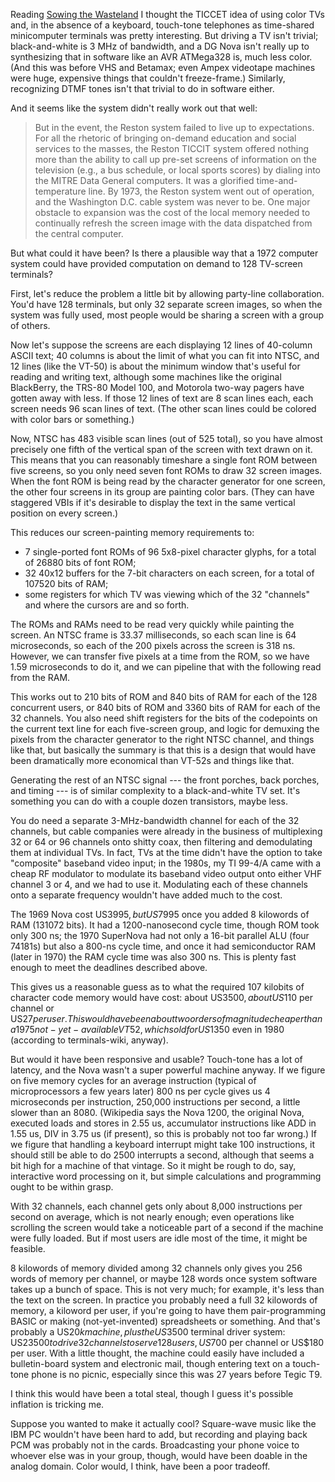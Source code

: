 Reading [Sowing the
Wasteland](https://technicshistory.com/2020/04/19/the-era-of-fragmentation-part-2-sowing-the-wasteland/)
I thought the TICCET idea of using color TVs and, in the absence of a
keyboard, touch-tone telephones as time-shared minicomputer terminals
was pretty interesting.  But driving a TV isn't trivial;
black-and-white is 3 MHz of bandwidth, and a DG Nova isn't really up
to synthesizing that in software like an AVR ATMega328 is, much less
color.  (And this was before VHS and Betamax; even Ampex videotape
machines were huge, expensive things that couldn't freeze-frame.)
Similarly, recognizing DTMF tones isn't that trivial to do in software
either.

And it seems like the system didn't really work out that well:

> But in the event, the Reston system failed to live up to
  expectations. For all the rhetoric of bringing on-demand education
  and social services to the masses, the Reston TICCIT system offered
  nothing more than the ability to call up pre-set screens of
  information on the television (e.g., a bus schedule, or local sports
  scores) by dialing into the MITRE Data General computers. It was a
  glorified time-and-temperature line. By 1973, the Reston system went
  out of operation, and the Washington D.C. cable system was never to
  be.  One major obstacle to expansion was the cost of the local
  memory needed to continually refresh the screen image with the data
  dispatched from the central computer.

But what could it have been?  Is there a plausible way that a 1972
computer system could have provided computation on demand to 128
TV-screen terminals?

First, let's reduce the problem a little bit by allowing party-line
collaboration.  You'd have 128 terminals, but only 32 separate screen
images, so when the system was fully used, most people would be
sharing a screen with a group of others.

Now let's suppose the screens are each displaying 12 lines of
40-column ASCII text; 40 columns is about the limit of what you can
fit into NTSC, and 12 lines (like the VT-50) is about the minimum
window that's useful for reading and writing text, although some
machines like the original BlackBerry, the TRS-80 Model 100, and
Motorola two-way pagers have gotten away with less.  If those 12 lines
of text are 8 scan lines each, each screen needs 96 scan lines of
text.  (The other scan lines could be colored with color bars or
something.)

Now, NTSC has 483 visible scan lines (out of 525 total), so you have
almost precisely one fifth of the vertical span of the screen with
text drawn on it.  This means that you can reasonably timeshare a
single font ROM between five screens, so you only need seven font ROMs
to draw 32 screen images.  When the font ROM is being read by the
character generator for one screen, the other four screens in its
group are painting color bars.  (They can have staggered VBIs if it's
desirable to display the text in the same vertical position on every
screen.)

This reduces our screen-painting memory requirements to:

- 7 single-ported font ROMs of 96 5x8-pixel character glyphs, for a
  total of 26880 bits of font ROM;
- 32 40x12 buffers for the 7-bit characters on each screen, for a
  total of 107520 bits of RAM;
- some registers for which TV was viewing which of the 32 "channels"
  and where the cursors are and so forth.

The ROMs and RAMs need to be read very quickly while painting the
screen.  An NTSC frame is 33.37 milliseconds, so each scan line is 64
microseconds, so each of the 200 pixels across the screen is 318 ns.
However, we can transfer five pixels at a time from the ROM, so we
have 1.59 microseconds to do it, and we can pipeline that with the
following read from the RAM.

This works out to 210 bits of ROM and 840 bits of RAM for each of the
128 concurrent users, or 840 bits of ROM and 3360 bits of RAM for each
of the 32 channels.  You also need shift registers for the bits of the
codepoints on the current text line for each five-screen group, and
logic for demuxing the pixels from the character generator to the
right NTSC channel, and things like that, but basically the summary is
that this is a design that would have been dramatically more
economical than VT-52s and things like that.

Generating the rest of an NTSC signal --- the front porches, back
porches, and timing --- is of similar complexity to a black-and-white
TV set.  It's something you can do with a couple dozen transistors,
maybe less.

You do need a separate 3-MHz-bandwidth channel for each of the 32
channels, but cable companies were already in the business of
multiplexing 32 or 64 or 96 channels onto shitty coax, then filtering
and demodulating them at individual TVs.  In fact, TVs at the time
didn't have the option to take "composite" baseband video input; in
the 1980s, my TI 99-4/A came with a cheap RF modulator to modulate its
baseband video output onto either VHF channel 3 or 4, and we had to
use it.  Modulating each of these channels onto a separate frequency
wouldn't have added much to the cost.

The 1969 Nova cost US$3995, but US$7995 once you added 8 kilowords of
RAM (131072 bits).  It had a 1200-nanosecond cycle time, though ROM
took only 300 ns; the 1970 SuperNova had not only a 16-bit parallel
ALU (four 74181s) but also a 800-ns cycle time, and once it had
semiconductor RAM (later in 1970) the RAM cycle time was also 300 ns.
This is plenty fast enough to meet the deadlines described above.

This gives us a reasonable guess as to what the required 107 kilobits
of character code memory would have cost: about US$3500, about US$110
per channel or US$27 per user.  This would have been about two orders
of magnitude cheaper than a 1975 not-yet-available VT52, which sold
for US$1350 even in 1980 (according to terminals-wiki, anyway).

But would it have been responsive and usable?  Touch-tone has a lot of
latency, and the Nova wasn't a super powerful machine anyway.  If we
figure on five memory cycles for an average instruction (typical of
microprocessors a few years later) 800 ns per cycle gives us 4
microseconds per instruction, 250,000 instructions per second, a
little slower than an 8080.  (Wikipedia says the Nova 1200, the
original Nova, executed loads and stores in 2.55 us, accumulator
instructions like ADD in 1.55 us, DIV in 3.75 us (if present), so this
is probably not too far wrong.)  If we figure that handling a keyboard
interrupt might take 100 instructions, it should still be able to do
2500 interrupts a second, although that seems a bit high for a machine
of that vintage.  So it might be rough to do, say, interactive word
processing on it, but simple calculations and programming ought to be
within grasp.

With 32 channels, each channel gets only about 8,000 instructions per
second on average, which is not nearly enough; even operations like
scrolling the screen would take a noticeable part of a second if the
machine were fully loaded.  But if most users are idle most of the
time, it might be feasible.

8 kilowords of memory divided among 32 channels only gives you 256
words of memory per channel, or maybe 128 words once system software
takes up a bunch of space.  This is not very much; for example, it's
less than the text on the screen.  In practice you probably need a
full 32 kilowords of memory, a kiloword per user, if you're going to
have them pair-programming BASIC or making (not-yet-invented)
spreadsheets or something.  And that's probably a US$20k machine, plus
the US$3500 terminal driver system: US$23500 to drive 32 channels to
serve 128 users, US$700 per channel or US$180 per user.  With a little
thought, the machine could easily have included a bulletin-board
system and electronic mail, though entering text on a touch-tone phone
is no picnic, especially since this was 27 years before Tegic T9.

I think this would have been a total steal, though I guess it's
possible inflation is tricking me.

Suppose you wanted to make it actually cool?  Square-wave music like
the IBM PC wouldn't have been hard to add, but recording and playing
back PCM was probably not in the cards.  Broadcasting your phone voice
to whoever else was in your group, though, would have been doable in
the analog domain.  Color would, I think, have been a poor tradeoff.
